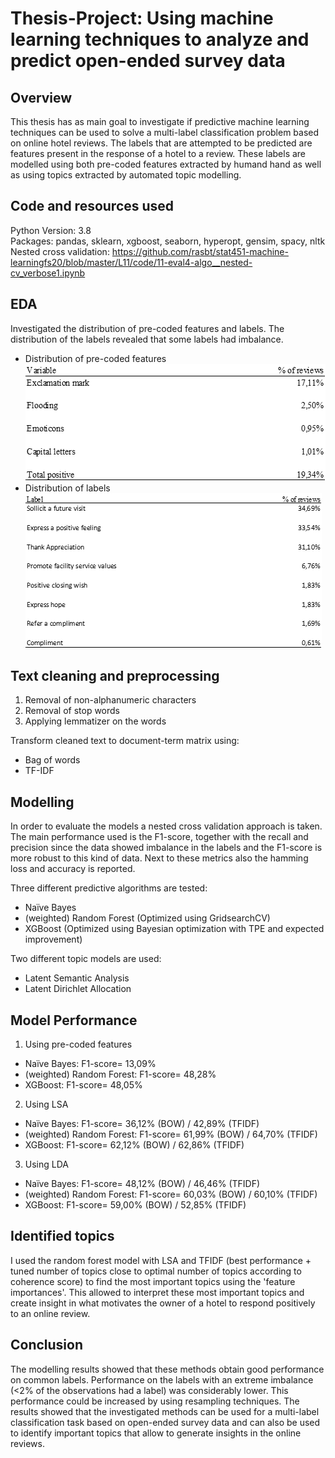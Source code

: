 # Thesis-Project: Using machine learning techniques to analyze and predict open-ended survey data
## Overview
This thesis has as main goal to investigate if predictive machine learning techniques can be used to solve a multi-label classification problem based on online hotel reviews. 
The labels that are attempted to be predicted are features present in the response of a hotel to a review. These labels are modelled using both pre-coded features extracted by humand hand as well as using topics extracted by automated topic modelling.

## Code and resources used
Python Version: 3.8  
Packages: pandas, sklearn, xgboost, seaborn, hyperopt, gensim, spacy, nltk  
Nested cross validation: https://github.com/rasbt/stat451-machine-learningfs20/blob/master/L11/code/11-eval4-algo__nested-cv_verbose1.ipynb

## EDA
Investigated the distribution of pre-coded features and labels. The distribution of the labels revealed that some labels had imbalance.  
- Distribution of pre-coded features  
![alt text](https://github.com/nmfranck/Thesis-Project/blob/main/distribution%20of%20pre-coded%20features.png "Distribution pre-coded features")
- Distribution of labels  
![alt text](https://github.com/nmfranck/Thesis-Project/blob/main/distribution%20of%20labels.png "Distribution labels")
## Text cleaning and preprocessing
1. Removal of non-alphanumeric characters  
2. Removal of stop words  
3. Applying lemmatizer on the words

Transform cleaned text to document-term matrix using:  
   - Bag of words   
   - TF-IDF

## Modelling 
In order to evaluate the models a nested cross validation approach is taken.   
The main performance used is the F1-score, together with the recall and precision since the data showed imbalance in the labels and the F1-score is more robust to this kind of data. Next to these metrics also the hamming loss and accuracy is reported.   

Three different predictive algorithms are tested:  
-  Naïve Bayes  
-  (weighted) Random Forest  (Optimized using GridsearchCV)
-  XGBoost                   (Optimized using Bayesian optimization with TPE and expected improvement)

Two different topic models are used:  
-  Latent Semantic Analysis
-  Latent Dirichlet Allocation

## Model Performance 
1. Using pre-coded features 
-  Naïve Bayes: F1-score= 13,09%
-  (weighted) Random Forest: F1-score= 48,28%
-  XGBoost: F1-score= 48,05%
2. Using LSA
-  Naïve Bayes: F1-score= 36,12% (BOW) / 42,89% (TFIDF)    
-  (weighted) Random Forest: F1-score= 61,99% (BOW) / 64,70% (TFIDF)   
-  XGBoost: F1-score= 62,12% (BOW) / 62,86% (TFIDF)  
3. Using LDA
-  Naïve Bayes: F1-score= 48,12% (BOW) / 46,46% (TFIDF)   
-  (weighted) Random Forest: F1-score= 60,03% (BOW) / 60,10% (TFIDF)  
-  XGBoost: F1-score= 59,00% (BOW) / 52,85% (TFIDF)  

## Identified topics
I used the random forest model with LSA and TFIDF (best performance + tuned number of topics close to optimal number of topics according to coherence score) to find the most important topics using the 'feature importances'. This allowed to interpret these most important topics and create insight in what motivates the owner of a hotel to respond positively to an online review. 

## Conclusion
The modelling results showed that these methods obtain good performance on common labels. Performance on the labels with an extreme imbalance (<2% of the observations had a label) was considerably lower. This performance could be increased by using resampling techniques. The results showed that the investigated methods can be used for a multi-label classification task based on open-ended survey data and can also be used to identify important topics that allow to generate insights in the online reviews.  





